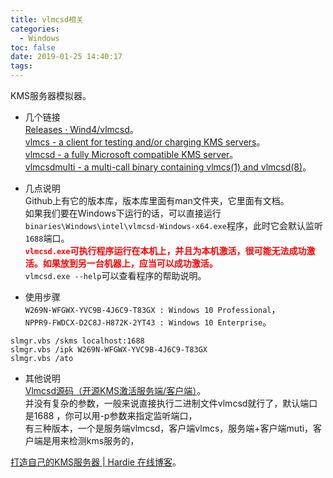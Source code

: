 ```yaml
---
title: vlmcsd相关
categories:
  - Windows
toc: false
date: 2019-01-25 14:40:17
tags:
---
```

KMS服务器模拟器。
<!-- more -->

* 几个链接  
[Releases · Wind4/vlmcsd](https://github.com/Wind4/vlmcsd/releases)。  
[vlmcs - a client for testing and/or charging KMS servers](https://github.com/Wind4/vlmcsd/blob/master/man/vlmcs.1)。  
[vlmcsd - a fully Microsoft compatible KMS server](https://github.com/Wind4/vlmcsd/blob/master/man/vlmcsd.8)。  
[vlmcsdmulti - a multi-call binary containing vlmcs(1) and vlmcsd(8)](https://github.com/Wind4/vlmcsd/blob/master/man/vlmcsdmulti.1)。  

* 几点说明  
Github上有它的版本库，版本库里面有man文件夹，它里面有文档。  
如果我们要在Windows下运行的话，可以直接运行`binaries\Windows\intel\vlmcsd-Windows-x64.exe`程序，此时它会默认监听`1688`端口。  
<label style="color:red">**`vlmcsd.exe`可执行程序运行在本机上，并且为本机激活，很可能无法成功激活。如果放到另一台机器上，应当可以成功激活。**</label>  
`vlmcsd.exe --help`可以查看程序的帮助说明。  

* 使用步骤  
`W269N-WFGWX-YVC9B-4J6C9-T83GX : Windows 10 Professional`，  
`NPPR9-FWDCX-D2C8J-H872K-2YT43 : Windows 10 Enterprise`。  
```
slmgr.vbs /skms localhost:1688
slmgr.vbs /ipk W269N-WFGWX-YVC9B-4J6C9-T83GX
slmgr.vbs /ato
```

* 其他说明  
[Vlmcsd源码（开源KMS激活服务端/客户端）](https://03k.org/vlmcsd.html)。  
并没有复杂的参数，一般来说直接执行二进制文件vlmcsd就行了，默认端口是1688 ，你可以用-p参数来指定监听端口，  
有三种版本，一个是服务端vlmcsd，客户端vlmcs，服务端+客户端muti，客户端是用来检测kms服务的，  

[打造自己的KMS服务器 | Hardie 在线博客](https://www.hardie.me/打造自己的KMS服务器/)。  
